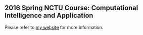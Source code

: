 ## 2016 Spring NCTU Course: Computational Intelligence and Application 

Please refer to [my website](https://cyhuang1230.github.io/) for more information.
